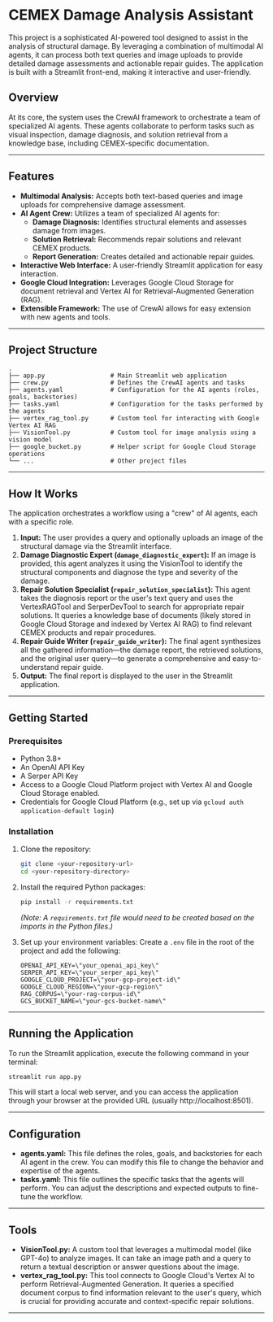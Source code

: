 # CEMEX Damage Analysis Assistant

This project is a sophisticated AI-powered tool designed to assist in the analysis of structural damage. By leveraging a combination of multimodal AI agents, it can process both text queries and image uploads to provide detailed damage assessments and actionable repair guides. The application is built with a Streamlit front-end, making it interactive and user-friendly.

## Overview

At its core, the system uses the CrewAI framework to orchestrate a team of specialized AI agents. These agents collaborate to perform tasks such as visual inspection, damage diagnosis, and solution retrieval from a knowledge base, including CEMEX-specific documentation.

---

## Features

- **Multimodal Analysis:** Accepts both text-based queries and image uploads for comprehensive damage assessment.
- **AI Agent Crew:** Utilizes a team of specialized AI agents for:
  - **Damage Diagnosis:** Identifies structural elements and assesses damage from images.
  - **Solution Retrieval:** Recommends repair solutions and relevant CEMEX products.
  - **Report Generation:** Creates detailed and actionable repair guides.
- **Interactive Web Interface:** A user-friendly Streamlit application for easy interaction.
- **Google Cloud Integration:** Leverages Google Cloud Storage for document retrieval and Vertex AI for Retrieval-Augmented Generation (RAG).
- **Extensible Framework:** The use of CrewAI allows for easy extension with new agents and tools.

---

## Project Structure

```
.
├── app.py                  # Main Streamlit web application
├── crew.py                 # Defines the CrewAI agents and tasks
├── agents.yaml             # Configuration for the AI agents (roles, goals, backstories)
├── tasks.yaml              # Configuration for the tasks performed by the agents
├── vertex_rag_tool.py      # Custom tool for interacting with Google Vertex AI RAG
├── VisionTool.py           # Custom tool for image analysis using a vision model
├── google_bucket.py        # Helper script for Google Cloud Storage operations
└── ...                     # Other project files
```

---

## How It Works

The application orchestrates a workflow using a "crew" of AI agents, each with a specific role.

1. **Input:** The user provides a query and optionally uploads an image of the structural damage via the Streamlit interface.
2. **Damage Diagnostic Expert (`damage_diagnostic_expert`):** If an image is provided, this agent analyzes it using the VisionTool to identify the structural components and diagnose the type and severity of the damage.
3. **Repair Solution Specialist (`repair_solution_specialist`):** This agent takes the diagnosis report or the user's text query and uses the VertexRAGTool and SerperDevTool to search for appropriate repair solutions. It queries a knowledge base of documents (likely stored in Google Cloud Storage and indexed by Vertex AI RAG) to find relevant CEMEX products and repair procedures.
4. **Repair Guide Writer (`repair_guide_writer`):** The final agent synthesizes all the gathered information—the damage report, the retrieved solutions, and the original user query—to generate a comprehensive and easy-to-understand repair guide.
5. **Output:** The final report is displayed to the user in the Streamlit application.

---

## Getting Started

### Prerequisites

- Python 3.8+
- An OpenAI API Key
- A Serper API Key
- Access to a Google Cloud Platform project with Vertex AI and Google Cloud Storage enabled.
- Credentials for Google Cloud Platform (e.g., set up via `gcloud auth application-default login`)

### Installation

1. Clone the repository:
    ```sh
    git clone <your-repository-url>
    cd <your-repository-directory>
    ```
2. Install the required Python packages:
    ```sh
    pip install -r requirements.txt
    ```
    *(Note: A `requirements.txt` file would need to be created based on the imports in the Python files.)*

3. Set up your environment variables:
    Create a `.env` file in the root of the project and add the following:
    ```
    OPENAI_API_KEY=\"your_openai_api_key\"
    SERPER_API_KEY=\"your_serper_api_key\"
    GOOGLE_CLOUD_PROJECT=\"your-gcp-project-id\"
    GOOGLE_CLOUD_REGION=\"your-gcp-region\"
    RAG_CORPUS=\"your-rag-corpus-id\"
    GCS_BUCKET_NAME=\"your-gcs-bucket-name\"
    ```

---

## Running the Application

To run the Streamlit application, execute the following command in your terminal:

```sh
streamlit run app.py
```

This will start a local web server, and you can access the application through your browser at the provided URL (usually http://localhost:8501).

---

## Configuration

- **agents.yaml:** This file defines the roles, goals, and backstories for each AI agent in the crew. You can modify this file to change the behavior and expertise of the agents.
- **tasks.yaml:** This file outlines the specific tasks that the agents will perform. You can adjust the descriptions and expected outputs to fine-tune the workflow.

---

## Tools

- **VisionTool.py:** A custom tool that leverages a multimodal model (like GPT-4o) to analyze images. It can take an image path and a query to return a textual description or answer questions about the image.
- **vertex_rag_tool.py:** This tool connects to Google Cloud's Vertex AI to perform Retrieval-Augmented Generation. It queries a specified document corpus to find information relevant to the user's query, which is crucial for providing accurate and context-specific repair solutions.

---
